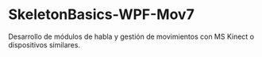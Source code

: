SkeletonBasics-WPF-Mov7
=======================
Desarrollo de módulos de habla y gestión de movimientos con MS Kinect o dispositivos similares.
